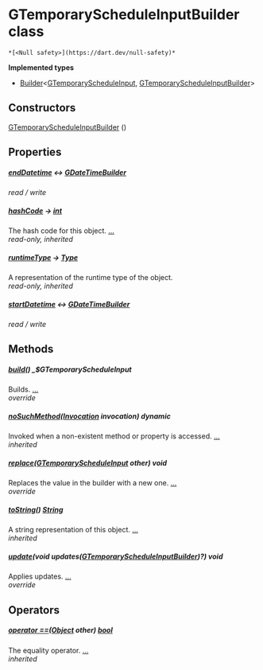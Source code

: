 


# GTemporaryScheduleInputBuilder class






    *[<Null safety>](https://dart.dev/null-safety)*






**Implemented types**

- [Builder](https://pub.dev/documentation/built_value/8.1.3/built_value/Builder-class.html)&lt;[GTemporaryScheduleInput](../third_party_yonomi_graphql_schema_schema.docs.schema.gql/GTemporaryScheduleInput-class.md), [GTemporaryScheduleInputBuilder](../third_party_yonomi_graphql_schema_schema.docs.schema.gql/GTemporaryScheduleInputBuilder-class.md)>





## Constructors

[GTemporaryScheduleInputBuilder](../third_party_yonomi_graphql_schema_schema.docs.schema.gql/GTemporaryScheduleInputBuilder/GTemporaryScheduleInputBuilder.md) ()

    


## Properties

##### [endDatetime](../third_party_yonomi_graphql_schema_schema.docs.schema.gql/GTemporaryScheduleInputBuilder/endDatetime.md) &#8596; [GDateTimeBuilder](../third_party_yonomi_graphql_schema_schema.docs.schema.gql/GDateTimeBuilder-class.md)



   
_read / write_



##### [hashCode](https://api.flutter.dev/flutter/dart-core/Object/hashCode.html) &#8594; [int](https://api.flutter.dev/flutter/dart-core/int-class.html)



The hash code for this object. [...](https://api.flutter.dev/flutter/dart-core/Object/hashCode.html)  
_read-only, inherited_



##### [runtimeType](https://api.flutter.dev/flutter/dart-core/Object/runtimeType.html) &#8594; [Type](https://api.flutter.dev/flutter/dart-core/Type-class.html)



A representation of the runtime type of the object.   
_read-only, inherited_



##### [startDatetime](../third_party_yonomi_graphql_schema_schema.docs.schema.gql/GTemporaryScheduleInputBuilder/startDatetime.md) &#8596; [GDateTimeBuilder](../third_party_yonomi_graphql_schema_schema.docs.schema.gql/GDateTimeBuilder-class.md)



   
_read / write_




## Methods

##### [build](../third_party_yonomi_graphql_schema_schema.docs.schema.gql/GTemporaryScheduleInputBuilder/build.md)() _$GTemporaryScheduleInput



Builds. [...](../third_party_yonomi_graphql_schema_schema.docs.schema.gql/GTemporaryScheduleInputBuilder/build.md)  
_override_



##### [noSuchMethod](https://api.flutter.dev/flutter/dart-core/Object/noSuchMethod.html)([Invocation](https://api.flutter.dev/flutter/dart-core/Invocation-class.html) invocation) dynamic



Invoked when a non-existent method or property is accessed. [...](https://api.flutter.dev/flutter/dart-core/Object/noSuchMethod.html)  
_inherited_



##### [replace](../third_party_yonomi_graphql_schema_schema.docs.schema.gql/GTemporaryScheduleInputBuilder/replace.md)([GTemporaryScheduleInput](../third_party_yonomi_graphql_schema_schema.docs.schema.gql/GTemporaryScheduleInput-class.md) other) void



Replaces the value in the builder with a new one. [...](../third_party_yonomi_graphql_schema_schema.docs.schema.gql/GTemporaryScheduleInputBuilder/replace.md)  
_override_



##### [toString](https://api.flutter.dev/flutter/dart-core/Object/toString.html)() [String](https://api.flutter.dev/flutter/dart-core/String-class.html)



A string representation of this object. [...](https://api.flutter.dev/flutter/dart-core/Object/toString.html)  
_inherited_



##### [update](../third_party_yonomi_graphql_schema_schema.docs.schema.gql/GTemporaryScheduleInputBuilder/update.md)(void updates([GTemporaryScheduleInputBuilder](../third_party_yonomi_graphql_schema_schema.docs.schema.gql/GTemporaryScheduleInputBuilder-class.md))?) void



Applies updates. [...](../third_party_yonomi_graphql_schema_schema.docs.schema.gql/GTemporaryScheduleInputBuilder/update.md)  
_override_




## Operators

##### [operator ==](https://api.flutter.dev/flutter/dart-core/Object/operator_equals.html)([Object](https://api.flutter.dev/flutter/dart-core/Object-class.html) other) [bool](https://api.flutter.dev/flutter/dart-core/bool-class.html)



The equality operator. [...](https://api.flutter.dev/flutter/dart-core/Object/operator_equals.html)  
_inherited_











